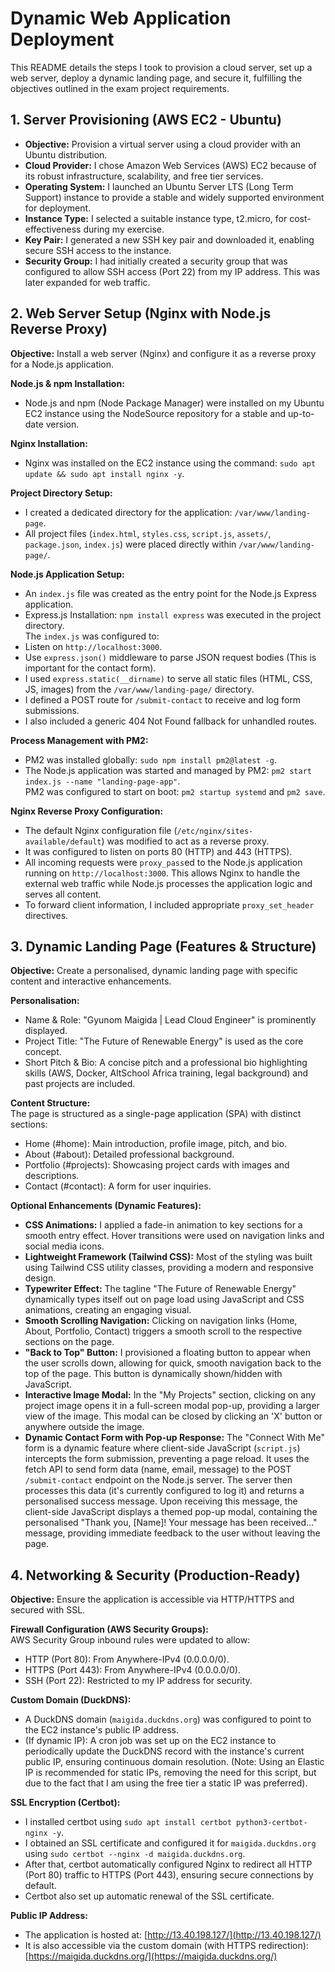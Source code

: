 # Dynamic Web Application Deployment
This README details the steps I took to provision a cloud server, set up a web server, deploy a dynamic landing page, and secure it, fulfilling the objectives outlined in the exam project requirements.

## 1. Server Provisioning (AWS EC2 - Ubuntu)
- **Objective:** Provision a virtual server using a cloud provider with an Ubuntu distribution.  
- **Cloud Provider:** I chose Amazon Web Services (AWS) EC2 because of its robust infrastructure, scalability, and free tier services.  
- **Operating System:**  I launched an Ubuntu Server LTS (Long Term Support) instance to provide a stable and widely supported environment for deployment.  
- **Instance Type:** I selected a suitable instance type, t2.micro, for cost-effectiveness during my exercise.  
- **Key Pair:** I generated a new SSH key pair and downloaded it, enabling secure SSH access to the instance.  
- **Security Group:** I had initially created a security group that was configured to allow SSH access (Port 22) from my IP address. This was later expanded for web traffic.

## 2. Web Server Setup (Nginx with Node.js Reverse Proxy)
**Objective:** Install a web server (Nginx) and configure it as a reverse proxy for a Node.js application.

**Node.js & npm Installation:**  
- Node.js and npm (Node Package Manager) were installed on my Ubuntu EC2 instance using the NodeSource repository for a stable and up-to-date version.

**Nginx Installation:**  
- Nginx was installed on the EC2 instance using the command: `sudo apt update && sudo apt install nginx -y`.

**Project Directory Setup:**  
- I created a dedicated directory for the application: `/var/www/landing-page`.  
- All project files (`index.html`, `styles.css`, `script.js`, `assets/`, `package.json`, `index.js`) were placed directly within `/var/www/landing-page/`.

**Node.js Application Setup:**  
- An `index.js` file was created as the entry point for the Node.js Express application.  
- Express.js Installation: `npm install express` was executed in the project directory.  
The `index.js` was configured to:
- Listen on `http://localhost:3000`.
- Use `express.json()` middleware to parse JSON request bodies (This is important for the contact form).
- I used `express.static(__dirname)` to serve all static files (HTML, CSS, JS, images) from the `/var/www/landing-page/` directory.
- I defined a POST route for `/submit-contact` to receive and log form submissions.
- I also included a generic 404 Not Found fallback for unhandled routes.

**Process Management with PM2:**  
- PM2 was installed globally: `sudo npm install pm2@latest -g`.  
- The Node.js application was started and managed by PM2: `pm2 start index.js --name "landing-page-app"`.  
PM2 was configured to start on boot: `pm2 startup systemd` and `pm2 save`.

**Nginx Reverse Proxy Configuration:**  
- The default Nginx configuration file (`/etc/nginx/sites-available/default`) was modified to act as a reverse proxy.  
- It was configured to listen on ports 80 (HTTP) and 443 (HTTPS).  
- All incoming requests were `proxy_pass`ed to the Node.js application running on `http://localhost:3000`. This allows Nginx to handle the external web traffic while Node.js processes the application logic and serves all content.  
- To forward client information, I included appropriate `proxy_set_header` directives.

## 3. Dynamic Landing Page (Features & Structure)
**Objective:** Create a personalised, dynamic landing page with specific content and interactive enhancements.

**Personalisation:**
- Name & Role: "Gyunom Maigida | Lead Cloud Engineer" is prominently displayed.
- Project Title: "The Future of Renewable Energy" is used as the core concept.
- Short Pitch & Bio: A concise pitch and a professional bio highlighting skills (AWS, Docker, AltSchool Africa training, legal background) and past projects are included.

**Content Structure:**  
The page is structured as a single-page application (SPA) with distinct sections:
- Home (#home): Main introduction, profile image, pitch, and bio.
- About (#about): Detailed professional background.
- Portfolio (#projects): Showcasing project cards with images and descriptions.
- Contact (#contact): A form for user inquiries.

**Optional Enhancements (Dynamic Features):**
- **CSS Animations:** I applied a fade-in animation to key sections for a smooth entry effect. Hover transitions were used on navigation links and social media icons.
- **Lightweight Framework (Tailwind CSS):** Most of the styling was built using Tailwind CSS utility classes, providing a modern and responsive design.
- **Typewriter Effect:** The tagline "The Future of Renewable Energy" dynamically types itself out on page load using JavaScript and CSS animations, creating an engaging visual.
- **Smooth Scrolling Navigation:** Clicking on navigation links (Home, About, Portfolio, Contact) triggers a smooth scroll to the respective sections on the page.
- **"Back to Top" Button:** I provisioned a floating button to appear when the user scrolls down, allowing for quick, smooth navigation back to the top of the page. This button is dynamically shown/hidden with JavaScript.
- **Interactive Image Modal:** In the "My Projects" section, clicking on any project image opens it in a full-screen modal pop-up, providing a larger view of the image. This modal can be closed by clicking an 'X' button or anywhere outside the image.
- **Dynamic Contact Form with Pop-up Response:** The "Connect With Me" form is a dynamic feature where client-side JavaScript (`script.js`) intercepts the form submission, preventing a page reload. It uses the fetch API to send form data (name, email, message) to the POST `/submit-contact` endpoint on the Node.js server. The server then processes this data (it's currently configured to log it) and returns a personalised success message. Upon receiving this message, the client-side JavaScript displays a themed pop-up modal, containing the personalised "Thank you, [Name]! Your message has been received..." message, providing immediate feedback to the user without leaving the page.

## 4. Networking & Security (Production-Ready)
**Objective:** Ensure the application is accessible via HTTP/HTTPS and secured with SSL.

**Firewall Configuration (AWS Security Groups):**  
AWS Security Group inbound rules were updated to allow:
- HTTP (Port 80): From Anywhere-IPv4 (0.0.0.0/0).
- HTTPS (Port 443): From Anywhere-IPv4 (0.0.0.0/0).
- SSH (Port 22): Restricted to my IP address for security.

**Custom Domain (DuckDNS):**  
- A DuckDNS domain (`maigida.duckdns.org`) was configured to point to the EC2 instance's public IP address.  
- (If dynamic IP): A cron job was set up on the EC2 instance to periodically update the DuckDNS record with the instance's current public IP, ensuring continuous domain resolution. (Note: Using an Elastic IP is recommended for static IPs, removing the need for this script, but due to the fact that I am using the free tier a static IP was preferred).

**SSL Encryption (Certbot):**  
- I installed certbot using  `sudo apt install certbot python3-certbot-nginx -y`.  
- I obtained an SSL certificate and configured it for `maigida.duckdns.org` using `sudo certbot --nginx -d maigida.duckdns.org`.  
- After that, certbot automatically configured Nginx to redirect all HTTP (Port 80) traffic to HTTPS (Port 443), ensuring secure connections by default.  
- Certbot also set up automatic renewal of the SSL certificate.

**Public IP Address:**  
- The application is hosted at: [http://13.40.198.127/](http://13.40.198.127/)  
- It is also accessible via the custom domain (with HTTPS redirection): [https://maigida.duckdns.org/](https://maigida.duckdns.org/)
